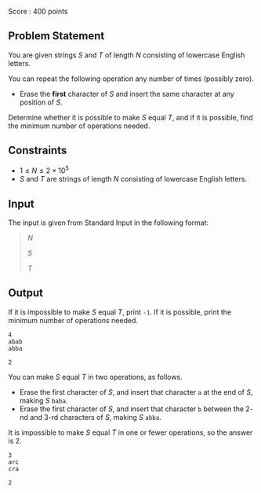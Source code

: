 Score : $400$ points

## Problem Statement

You are given strings $S$ and $T$ of length $N$ consisting of lowercase English letters.

You can repeat the following operation any number of times (possibly zero).

- Erase the **first** character of $S$ and insert the same character at any position of $S$.

Determine whether it is possible to make $S$ equal $T$, and if it is possible, find the minimum number of operations needed.

## Constraints

- $1 \le N \le 2 \times 10^5$
- $S$ and $T$ are strings of length $N$ consisting of lowercase English letters.

## Input

The input is given from Standard Input in the following format:

> $N$
> 
> $S$
> 
> $T$

## Output

If it is impossible to make $S$ equal $T$, print `-1`. If it is possible, print the minimum number of operations needed.

```input1
4
abab
abba
```

```output1
2
```

You can make $S$ equal $T$ in two operations, as follows.

- Erase the first character of $S$, and insert that character `a` at the end of $S$, making $S$ `baba`.
- Erase the first character of $S$, and insert that character `b` between the $2$-nd and $3$-rd characters of $S$, making $S$ `abba`.

It is impossible to make $S$ equal $T$ in one or fewer operations, so the answer is $2$.

```input2
3
arc
cra
```

```output2
2
```
